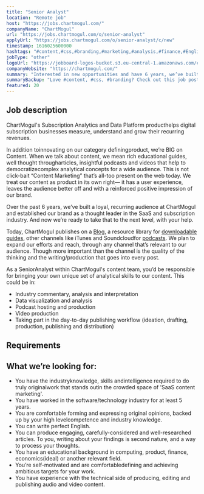 ```yaml
---
title: "Senior Analyst"
location: "Remote job"
host: "https://jobs.chartmogul.com/"
companyName: "ChartMogul"
url: "https://jobs.chartmogul.com/o/senior-analyst"
applyUrl: "https://jobs.chartmogul.com/o/senior-analyst/c/new"
timestamp: 1616025600000
hashtags: "#content,#css,#branding,#marketing,#analysis,#finance,#English"
jobType: "other"
logoUrl: "https://jobboard-logos-bucket.s3.eu-central-1.amazonaws.com/chartmogul"
companyWebsite: "https://chartmogul.com/"
summary: "Interested in new opportunities and have 6 years, we’ve built a loyal, recurring audience at ChartMogul and established our brand as a thought leader in the SaaS and subscription industry? ChartMogul has a job opening for a senior analyst."
summaryBackup: "Love #content, #css, #branding? Check out this job post!"
featured: 20
---
```


## Job description

ChartMogul's Subscription Analytics and Data Platform producthelps digital subscription businesses measure, understand and grow their recurring revenues.

In addition toinnovating on our category definingproduct, we’re BIG on Content. When we talk about content, we mean rich educational guides, well thought througharticles, insightful podcasts and videos that help to democratizecomplex analytical concepts for a wide audience. This is not click-bait “Content Marketing” that’s all-too present on the web today. We treat our content as product in its own right— it has a user experience, leaves the audience better off and with a reinforced positive impression of our brand.

Over the past 6 years, we’ve built a loyal, recurring audience at ChartMogul and established our brand as a thought leader in the SaaS and subscription industry. And now we’re ready to take that to the next level, with your help.

Today, ChartMogul publishes on a [Blog](http://blog.chartmogul.com), a resource library for [downloadable guides](http://chartmogul.com/resources), other channels like iTunes and Soundcloudfor [podcasts](https://itunes.apple.com/us/podcast/saas-open-mic/id1067803742?mt=2). We plan to expand our efforts and reach, through any channel that’s relevant to our audience. Though more important than the channel is the quality of the thinking and the writing/production that goes into every post.

As a SeniorAnalyst within ChartMogul's content team, you’d be responsible for bringing your own unique set of analytical skills to our content. This could be in:

*   Industry commentary, analysis and interpretation
*   Data visualization and analysis
*   Podcast hosting and production
*   Video production
*   Taking part in the day-to-day publishing workflow (ideation, drafting, production, publishing and distribution)

## Requirements

## What we’re looking for:

*   You have the industryknowledge, skills andintelligence required to do truly originalwork that stands outin the crowded space of 'SaaS content marketing'.
*   You have worked in the software/technology industry for at least 5 years.
*   You are comfortable forming and expressing original opinions, backed up by your high levelcompetence and industry knowledge.
*   You can write perfect English.
*   You can produce engaging, carefully-considered and well-researched articles. To you, writing about your findings is second nature, and a way to process your thoughts.
*   You have an educational background in computing, product, finance, economics(ideal) or another relevant field.
*   You’re self-motivated and are comfortabledefining and achieving ambitious targets for your work.
*   You have experience with the technical side of producing, editing and publishing audio and video content.
